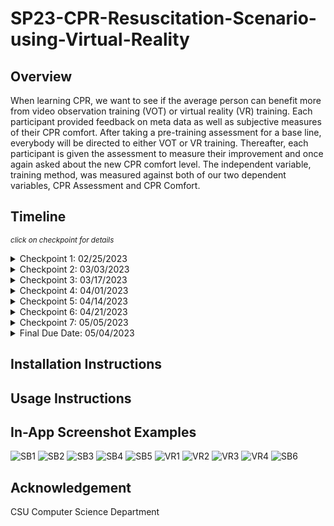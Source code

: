 # SP23-CPR-Resuscitation-Scenario-using-Virtual-Reality

## Overview
When learning CPR, we want to see if the average person can benefit more from video observation training (VOT) or virtual reality (VR) training. Each participant provided feedback on meta data as well as subjective measures of their CPR comfort. After taking a pre-training assessment for a base line, everybody will be directed to either VOT or VR training. Thereafter, each participant is given the assessment to measure their improvement and once again asked about the new CPR comfort level. The independent variable, training method, was measured against both of our two dependent variables, CPR Assessment and CPR Comfort.

## Timeline
<sub>_click on checkpoint for details_</sub>
<details><summary>Checkpoint 1: 02/25/2023</summary>
  
***Environment setup:***
All dependencies and integrations are fully installed and ready for use for all team members
</details>

<details><summary>Checkpoint 2: 03/03/2023</summary>
  
***Welcome and Pre-Module Questionnaire:***
All relevant code to welcome our particpants to the study and provide all necessary research details. In addition the pre-module questionnaire should be fully created. This questionnaire should generate a random "Participant ID", query participants "age" and "base CPR comfort level".
</details>

<details><summary>Checkpoint 3: 03/17/2023</summary>
  
***Education segment:***
All education should be completed for CPR purpose, AED purpose, crisis recognition, preliminary response, CPR process, AED process, and recovery.
</details>

<details><summary>Checkpoint 4: 04/01/2023</summary>
  
***CPR Administration Module Part 1:***
Create the scenario compelete with virtual environment setup and initial briefing.
</details>

<details><summary>Checkpoint 5: 04/14/2023</summary>
  
***CPR Administration Module Part 2:***
Add interaction details such as victim creation, resource manipulation, audio output, and all relevant measures (timer, step-by-step Q&A analysis, etc.).
</details>

<details><summary>Checkpoint 6: 04/21/2023</summary>
  
***Post-Module Questionnaire:***
Create post-module questionnaire to acquire participant "overall experience", "new CPR comfort level", and "recommendations for improvement".
</details>

<details><summary>Checkpoint 7: 05/05/2023</summary>
  
***Calculations and Visualizations:***
Finalize all calculations complete with relevant graphs and other metrics such as mean, standard deviation, and assertion about statisical significance.
</details>

<details><summary>Final Due Date: 05/04/2023</summary>
  
***Final submission:***
Payday
</details>

## Installation Instructions

## Usage Instructions

## In-App Screenshot Examples
![SB1](https://user-images.githubusercontent.com/101760285/235547656-4545c51c-d673-4e9c-be55-4a9c90d1f2a1.jpg)
![SB2](https://user-images.githubusercontent.com/101760285/235547679-5e1108e6-b0a3-42e1-a7ba-faca46940b1a.jpg)
![SB3](https://user-images.githubusercontent.com/101760285/235547689-f75ba7bb-306d-49ef-906c-581a7354ee5a.jpg)
![SB4](https://user-images.githubusercontent.com/101760285/235547750-0226b21d-f0f3-44ed-9d71-29850812f764.jpg)
![SB5](https://user-images.githubusercontent.com/101760285/235547758-abad8017-f36c-4da1-b3a7-5e70c58684e9.jpg)
![VR1](https://user-images.githubusercontent.com/101760285/235547819-bbb2f9fc-8daa-4f1d-9732-f6326c3f2313.jpeg)
![VR2](https://user-images.githubusercontent.com/101760285/235547825-a85a3f0d-d059-4fbc-a09f-08bdbbfe2250.jpeg)
![VR3](https://user-images.githubusercontent.com/101760285/235547833-2bb1e72c-0548-4954-b82f-ffc79bb26c26.jpeg)
![VR4](https://user-images.githubusercontent.com/101760285/235547839-dbf44f06-9fd9-47f1-9ef0-0f8ccc9a993e.jpeg)
![SB6](https://user-images.githubusercontent.com/101760285/235547877-4868bce4-dae5-4fe7-8890-b7c0b7c1f4a4.jpg)

## Acknowledgement
CSU Computer Science Department

